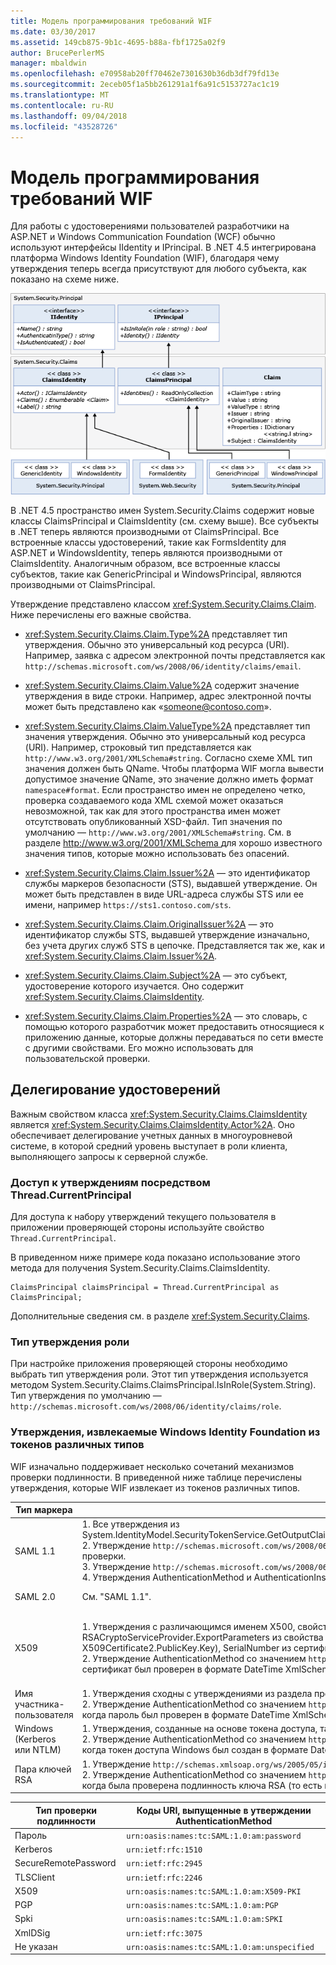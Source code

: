 ```yaml
---
title: Модель программирования требований WIF
ms.date: 03/30/2017
ms.assetid: 149cb875-9b1c-4695-b88a-fbf1725a02f9
author: BrucePerlerMS
manager: mbaldwin
ms.openlocfilehash: e70958ab20ff70462e7301630b36db3df79fd13e
ms.sourcegitcommit: 2eceb05f1a5bb261291a1f6a91c5153727ac1c19
ms.translationtype: MT
ms.contentlocale: ru-RU
ms.lasthandoff: 09/04/2018
ms.locfileid: "43528726"
---
```

# <a name="wif-claims-programming-model"></a>Модель программирования требований WIF
Для работы с удостоверениями пользователей разработчики на ASP.NET и Windows Communication Foundation (WCF) обычно используют интерфейсы IIdentity и IPrincipal. В .NET 4.5 интегрирована платформа Windows Identity Foundation (WIF), благодаря чему утверждения теперь всегда присутствуют для любого субъекта, как показано на схеме ниже.  
  
 ![Модель программирования утверждений WIF](../../../docs/framework/security/media/wifclaimsprogrammingmodel.png "WIFClaimsProgrammingModel")  
  
 В .NET 4.5 пространство имен System.Security.Claims содержит новые классы ClaimsPrincipal и ClaimsIdentity (см. схему выше). Все субъекты в .NET теперь являются производными от ClaimsPrincipal. Все встроенные классы удостоверений, такие как FormsIdentity для ASP.NET и WindowsIdentity, теперь являются производными от ClaimsIdentity. Аналогичным образом, все встроенные классы субъектов, такие как GenericPrincipal и WindowsPrincipal, являются производными от ClaimsPrincipal.  
  
 Утверждение представлено классом <xref:System.Security.Claims.Claim>. Ниже перечислены его важные свойства.  
  
-   <xref:System.Security.Claims.Claim.Type%2A> представляет тип утверждения. Обычно это универсальный код ресурса (URI). Например, заявка с адресом электронной почты представляется как `http://schemas.microsoft.com/ws/2008/06/identity/claims/email`.  
  
-   <xref:System.Security.Claims.Claim.Value%2A> содержит значение утверждения в виде строки. Например, адрес электронной почты может быть представлено как «someone@contoso.com».  
  
-   <xref:System.Security.Claims.Claim.ValueType%2A> представляет тип значения утверждения. Обычно это универсальный код ресурса (URI). Например, строковый тип представляется как `http://www.w3.org/2001/XMLSchema#string`. Согласно схеме XML тип значения должен быть QName. Чтобы платформа WIF могла вывести допустимое значение QName, это значение должно иметь формат `namespace#format`. Если пространство имен не определено четко, проверка создаваемого кода XML схемой может оказаться невозможной, так как для этого пространства имен может отсутствовать опубликованный XSD-файл. Тип значения по умолчанию — `http://www.w3.org/2001/XMLSchema#string`. См. в разделе [ http://www.w3.org/2001/XMLSchema ](https://go.microsoft.com/fwlink/?LinkId=209155) для хорошо известного значения типов, которые можно использовать без опасений.  
  
-   <xref:System.Security.Claims.Claim.Issuer%2A> — это идентификатор службы маркеров безопасности (STS), выдавшей утверждение. Он может быть представлен в виде URL-адреса службы STS или ее имени, например `https://sts1.contoso.com/sts`.  
  
-   <xref:System.Security.Claims.Claim.OriginalIssuer%2A> — это идентификатор службы STS, выдавшей утверждение изначально, без учета других служб STS в цепочке. Представляется так же, как и <xref:System.Security.Claims.Claim.Issuer%2A>.  
  
-   <xref:System.Security.Claims.Claim.Subject%2A> — это субъект, удостоверение которого изучается. Оно содержит <xref:System.Security.Claims.ClaimsIdentity>.  
  
-   <xref:System.Security.Claims.Claim.Properties%2A> — это словарь, с помощью которого разработчик может предоставить относящиеся к приложению данные, которые должны передаваться по сети вместе с другими свойствами. Его можно использовать для пользовательской проверки.  
  
## <a name="identity-delegation"></a>Делегирование удостоверений  
 Важным свойством класса <xref:System.Security.Claims.ClaimsIdentity> является <xref:System.Security.Claims.ClaimsIdentity.Actor%2A>. Оно обеспечивает делегирование учетных данных в многоуровневой системе, в которой средний уровень выступает в роли клиента, выполняющего запросы к серверной службе.  
  
### <a name="accessing-claims-through-threadcurrentprincipal"></a>Доступ к утверждениям посредством Thread.CurrentPrincipal  
 Для доступа к набору утверждений текущего пользователя в приложении проверяющей стороны используйте свойство `Thread.CurrentPrincipal`.  
  
 В приведенном ниже примере кода показано использование этого метода для получения System.Security.Claims.ClaimsIdentity.  
  
```  
ClaimsPrincipal claimsPrincipal = Thread.CurrentPrincipal as ClaimsPrincipal;  
```  
  
 Дополнительные сведения см. в разделе <xref:System.Security.Claims>.  
  
### <a name="role-claim-type"></a>Тип утверждения роли  
 При настройке приложения проверяющей стороны необходимо выбрать тип утверждения роли. Этот тип утверждения используется методом System.Security.Claims.ClaimsPrincipal.IsInRole(System.String). Тип утверждения по умолчанию — `http://schemas.microsoft.com/ws/2008/06/identity/claims/role`.  
  
### <a name="claims-extracted-by-windows-identity-foundation-from-different-token-types"></a>Утверждения, извлекаемые Windows Identity Foundation из токенов различных типов  
 WIF изначально поддерживает несколько сочетаний механизмов проверки подлинности. В приведенной ниже таблице перечислены утверждения, которые WIF извлекает из токенов различных типов.  
  
|Тип маркера|Создаваемое утверждение|Соответствующий токен доступа Windows|  
|-|-|-|  
|SAML 1.1|1.  Все утверждения из System.IdentityModel.SecurityTokenService.GetOutputClaimsIdentity(System.Security.Claims.ClaimsPrincipal,System.IdentityModel.Protocols.WSTrust.RequestSecurityToken,System.IdentityModel.Scope).<br />2.  Утверждение `http://schemas.microsoft.com/ws/2008/06/identity/claims/confirmationkey`, которое содержит сериализованный XML-код ключа подтверждения, если токен содержит токен проверки.<br />3.  Утверждение `http://schemas.microsoft.com/ws/2008/06/identity/claims/samlissuername` из элемента Issuer.<br />4.  Утверждения AuthenticationMethod и AuthenticationInstant, если токен содержит оператор проверки подлинности.|В дополнение к утверждениям, перечисленным в строке "SAML 1.1", кроме утверждений типа `http://schemas.xmlsoap.org/ws/2005/05/identity/claims/name`, будут добавлены утверждения, связанные с проверкой подлинности Windows, и удостоверение будет представлено объектом WindowsClaimsIdentity.|  
|SAML 2.0|См. "SAML 1.1".|См. "SAML 1.1, сопоставление с учетной записью Windows".|  
|X509|1.  Утверждения с различающимся именем X500, свойствами emailName, dnsName, SimpleName, UpnName, UrlName, thumbprint, RsaKey (может извлекаться с помощью метода RSACryptoServiceProvider.ExportParameters из свойства X509Certificate2.PublicKey.Key), DsaKey (может извлекаться с помощью метода DSACryptoServiceProvider.ExportParameters из свойства X509Certificate2.PublicKey.Key), SerialNumber из сертификата X509.<br />2.  Утверждение AuthenticationMethod со значением `http://schemas.microsoft.com/ws/2008/06/identity/authenticationmethod/x509`. Утверждение AuthenticationInstant со значением времени, когда сертификат был проверен в формате DateTime XmlSchema.|1.  В качестве значения утверждения `http://schemas.xmlsoap.org/ws/2005/05/identity/claims/name` используется полное доменное имя учетной записи Windows. .<br />2.  Утверждения из сертификата X509, не сопоставленные с Windows, и утверждения из учетной записи Windows, полученные путем сопоставления сертификата с Windows.|  
|Имя участника-пользователя|1.  Утверждения сходны с утверждениями из раздела проверки подлинности Windows.<br />2.  Утверждение AuthenticationMethod со значением `http://schemas.microsoft.com/ws/2008/06/identity/authenticationmethod/password`. Утверждение AuthenticationInstant со значением времени, когда пароль был проверен в формате DateTime XmlSchema.||  
|Windows (Kerberos или NTLM)|1.  Утверждения, созданные на основе токена доступа, такие как PrimarySID, DenyOnlyPrimarySID, PrimaryGroupSID, DenyOnlyPrimaryGroupSID, GroupSID, DenyOnlySID и Name.<br />2.  Утверждение AuthenticationMethod со значением `http://schemas.microsoft.com/ws/2008/06/identity/authenticationmethod/windows`. Утверждение AuthenticationInstant со значением времени, когда токен доступа Windows был создан в формате DateTime XmlSchema.||  
|Пара ключей RSA|1.  Утверждение `http://schemas.xmlsoap.org/ws/2005/05/identity/claims/rsa` со значением RSAKeyValue.<br />2.  Утверждение AuthenticationMethod со значением `http://schemas.microsoft.com/ws/2008/06/identity/authenticationmethod/signature`. Утверждение AuthenticationInstant со значением времени, когда была проверена подлинность ключа RSA (то есть времени проверки подписи) в формате DateTime XMLSchema.||  
  
|Тип проверки подлинности|Коды URI, выпущенные в утверждении AuthenticationMethod|  
|-|-|  
|Пароль|`urn:oasis:names:tc:SAML:1.0:am:password`|  
|Kerberos|`urn:ietf:rfc:1510`|  
|SecureRemotePassword|`urn:ietf:rfc:2945`|  
|TLSClient|`urn:ietf:rfc:2246`|  
|X509|`urn:oasis:names:tc:SAML:1.0:am:X509-PKI`|  
|PGP|`urn:oasis:names:tc:SAML:1.0:am:PGP`|  
|Spki|`urn:oasis:names:tc:SAML:1.0:am:SPKI`|  
|XmlDSig|`urn:ietf:rfc:3075`|  
|Не указан|`urn:oasis:names:tc:SAML:1.0:am:unspecified`|
